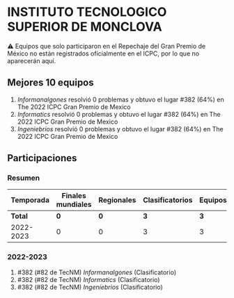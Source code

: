 # INSTITUTO TECNOLOGICO SUPERIOR DE MONCLOVA

:warning: Equipos que solo participaron en el Repechaje del Gran Premio de México no están registrados oficialmente en el ICPC, por lo que no aparecerán aquí.

## Mejores 10 equipos

1. _Informanalgones_ resolvió 0 problemas y obtuvo el lugar #382 (64%) en The 2022 ICPC Gran Premio de Mexico
1. _Informatics_ resolvió 0 problemas y obtuvo el lugar #382 (64%) en The 2022 ICPC Gran Premio de Mexico
1. _Ingeniebrios_ resolvió 0 problemas y obtuvo el lugar #382 (64%) en The 2022 ICPC Gran Premio de Mexico

## Participaciones

### Resumen

| Temporada | Finales mundiales | Regionales | Clasificatorios | Equipos |
| --- | --- | --- | --- | --- |
| **Total** | **0** | **0** | **3** | **3** |
| 2022-2023 | 0 | 0 | 3 | 3 |

### 2022-2023

1. #382 (#82 de TecNM) _Informanalgones_ (Clasificatorio)
1. #382 (#82 de TecNM) _Informatics_ (Clasificatorio)
1. #382 (#82 de TecNM) _Ingeniebrios_ (Clasificatorio)



